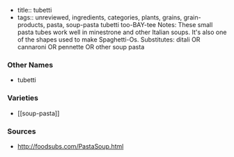 - title:: tubetti
- tags:: unreviewed, ingredients, categories, plants, grains, grain-products, pasta, soup-pasta
tubetti too-BAY-tee Notes: These small pasta tubes work well in minestrone and other Italian soups. It's also one of the shapes used to make Spaghetti-Os. Substitutes: ditali OR cannaroni OR pennette OR other soup pasta

### Other Names

* tubetti

### Varieties

* [[soup-pasta]]

### Sources
* http://foodsubs.com/PastaSoup.html
